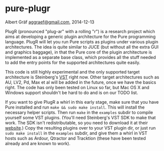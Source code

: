 pure-plugr
==========

Albert Gräf <aggraef@gmail.com>, 2014-12-13

PlugR (pronounced "plug-ar" with a rolling "r") is a research project which
aims at developing a generic plugin architecture for the Pure programming
language. PlugR will let you run Pure scripts as plugins under various plugin
architectures. The idea is quite similar to JUCE (but without all the extra
GUI and graphics baggage), in that the Pure core of the plugin architecture is
implemented as a separate base class, which provides all the stuff needed to
add the entry points for the supported architectures quite easily.

This code is still highly experimental and the only supported target
architecture is Steinberg's [VST][1] right now. Other target architectures
such as AU, LV2, Pd, Max et al will be added in the future, once we have the
basics right. The code has only been tested on Linux so far, but Mac OS X and
Windows support shouldn't be hard to do and is on our TODO list.

If you want to give PlugR a whirl in this early stage, make sure that you have
Pure installed and run `make && sudo make install`. This will install the
necessary helper scripts. Then run `make` in the `examples` subdir to compile
yourself some VST plugins. (You'll need Steinberg's VST SDK to make that
work. The SDK isn't redistributable, so you need to download it at their
[website][1].) Copy the resulting plugins over to your VST plugin dir, or just
run `sudo make install` in the `examples` subdir, and give them a whirl in VST
hosts such as Ardour, Qtractor and Tracktion (these have been tested already
and are known to work).

[1]: http://www.steinberg.net/en/company/developers.html
